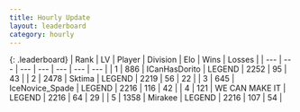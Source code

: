 ```yaml
---
title: Hourly Update
layout: leaderboard
category: hourly
---
```


{: .leaderboard}
| Rank | LV | Player | Division | Elo | Wins | Losses |
| --- | --- | --- | --- | --- | --- | --- |
| <span data-change="0">1</span> | 886 | <span title="ID: 415713">ICanHasDorito</span> | LEGEND | <span data-change="0">2252</span> | <span data-change="0">95</span> | <span data-change="0">43</span> |
| <span data-change="0">2</span> | 2478 | <span title="ID: 353063">Sktima</span> | LEGEND | <span data-change="0">2219</span> | <span data-change="0">56</span> | <span data-change="0">22</span> |
| <span data-change="0">3</span> | 645 | <span title="ID: 597289">IceNovice_Spade</span> | LEGEND | <span data-change="0">2216</span> | <span data-change="0">116</span> | <span data-change="0">42</span> |
| <span data-change="0">4</span> | 121 | <span title="ID: 745795">WE CAN MAKE IT</span> | LEGEND | <span data-change="0">2216</span> | <span data-change="0">64</span> | <span data-change="0">29</span> |
| <span data-change="0">5</span> | 1358 | <span title="ID: 416373">Mirakee</span> | LEGEND | <span data-change="0">2216</span> | <span data-change="0">107</span> | <span data-change="0">54</span> |